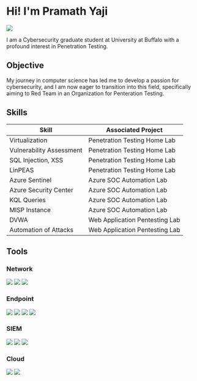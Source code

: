 # Hi! I'm Pramath Yaji
<a href="https://linkedin.com/in/pramath-yaji"><img src="https://img.shields.io/badge/-LinkedIn-0072b1?&style=for-the-badge&logo=linkedin&logoColor=white" /></a>

I am a Cybersecurity graduate student at University at Buffalo with a profound interest in Penetration Testing.

## Objective

My journey in computer science has led me to develop a passion for cybersecurity, and I am now eager to transition into this field, specifically aiming to Red Team in an Organization for Penteration Testing.

## Skills

| Skill                                         | Associated Project         |
|-----------------------------------------------|----------------------------|
| Virtualization                                | Penetration Testing Home Lab|
| Vulnerability Assessment                      | Penetration Testing Home Lab|
| SQL Injection, XSS                            | Penetration Testing Home Lab|
| LinPEAS                                       | Penetration Testing Home Lab|
| Azure Sentinel                                | Azure SOC Automation Lab   |
| Azure Security Center                         | Azure SOC Automation Lab   |
| KQL Queries                                   | Azure SOC Automation Lab   |
| MISP Instance                                 | Azure SOC Automation Lab   |
| DVWA                                          | Web Application Pentesting Lab|
| Automation of Attacks                         | Web Application Pentesting Lab|

## Tools

### Network
<div>
    <img src="https://img.shields.io/badge/-Wireshark-1679A7?&style=for-the-badge&logo=Wireshark&logoColor=white" />
    <img src="https://img.shields.io/badge/-Suricata-EF3B2D?&style=for-the-badge&logo=Suricata&logoColor=white" />
    <img src="https://img.shields.io/badge/-Nmap-0071C5?style=for-the-badge&logo=Nmap&logoColor=white" />
    
</div>

### Endpoint
<div>
    <img src="https://img.shields.io/badge/-Microsoft_Defender_for_Endpoint-00A4EF?&style=for-the-badge&logo=Microsoft&logoColor=white" />
    <img src="https://img.shields.io/badge/-Firewall-FF5733?style=for-the-badge&logo=Security&logoColor=white" />
    <img src="https://img.shields.io/badge/-Virtualization-6C2DC7?style=for-the-badge&logo=VMware&logoColor=white" />
<img src="https://img.shields.io/badge/-Docker-2496ED?style=for-the-badge&logo=Docker&logoColor=white" />

</div>

### SIEM
<div>
    <img src="https://img.shields.io/badge/-Microsoft_Sentinel-0078D4?&style=for-the-badge&logo=Microsoft&logoColor=white" />
    <img src="https://img.shields.io/badge/-Splunk-000000?&style=for-the-badge&logo=Splunk&logoColor=white" />
    <img src="https://img.shields.io/badge/-Splunk-000000?style=for-the-badge&logo=Splunk&logoColor=white" />

</div>

### Cloud
<div>
<img src="https://img.shields.io/badge/-AWS-232F3E?style=for-the-badge&logo=Amazon%20AWS&logoColor=white" />
<img src="https://img.shields.io/badge/-Azure-0078D4?style=for-the-badge&logo=Microsoft%20Azure&logoColor=white" />
</div>
